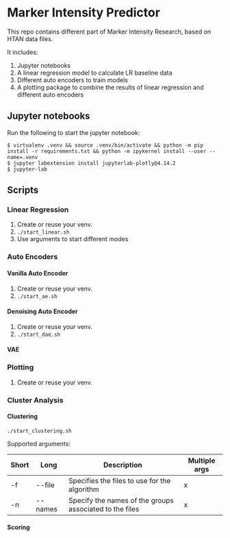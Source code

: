 # Marker Intensity Predictor

This repo contains different part of Marker Intensity Research, based on HTAN data files.

It includes:
1. Jupyter notebooks
2. A linear regression model to calculate LR baseline data
3. Different auto encoders to train models 
4. A plotting package to combine the results of linear regression and different auto encoders



## Jupyter notebooks
Run the following to start the jupyter notebook:

```shell script
$ virtualenv .venv && source .venv/bin/activate && python -m pip install -r requirements.txt && python -m ipykernel install --user --name=.venv
$ jupyter labextension install jupyterlab-plotly@4.14.2
$ jupyter-lab
```


## Scripts

### Linear Regression

1. Create or reuse your venv.
2. ```./start_linear.sh```
3. Use arguments to start different modes


### Auto Encoders

#### Vanilla Auto Encoder

1. Create or reuse your venv.
2. ```./start_ae.sh```

#### Denoising Auto Encoder

1. Create or reuse your venv.
2. ```./start_dae.sh```

#### VAE



### Plotting

1. Create or reuse your venv.



### Cluster Analysis

#### Clustering

```shell
./start_clustering.sh
```

Supported arguments:

| Short   |  Long  |  Description  | Multiple args  |
|---|---|---|---|
| -f  | --file  | Specifies the files to use for the algorithm  | x  |
| -n | --names  | Specify the names of the groups associated to the files  | x  |




#### Scoring


